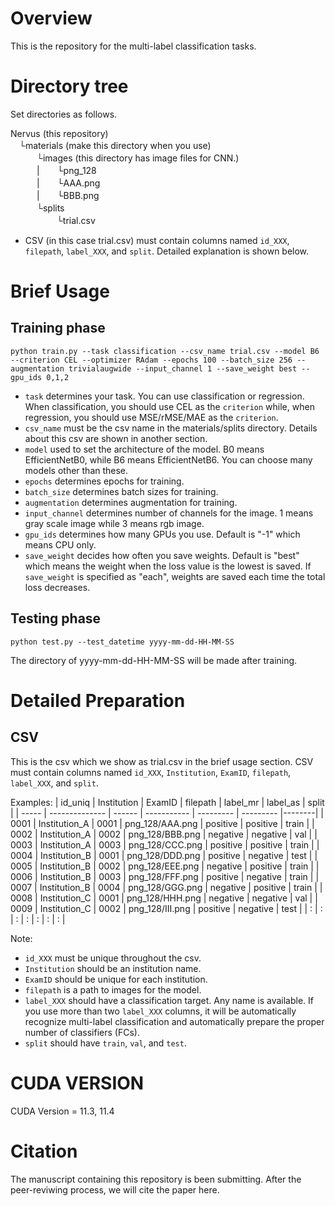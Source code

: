 # Overview
This is the repository for the multi-label classification tasks.

# Directory tree
Set directories as follows.

Nervus (this repository)  
　└materials (make this directory when you use)  
　　　└images (this directory has image files for CNN.)  
　　　|　　└png_128  
　　　|　　└AAA.png  
　　　|　　└BBB.png  
　　　└splits  
　　　　　 └trial.csv  

- CSV (in this case trial.csv) must contain columns named `id_XXX`, `filepath`, `label_XXX`, and `split`. Detailed explanation is shown below.

# Brief Usage
## Training phase
```python train.py --task classification --csv_name trial.csv --model B6 --criterion CEL --optimizer RAdam --epochs 100 --batch_size 256 --augmentation trivialaugwide --input_channel 1 --save_weight best --gpu_ids 0,1,2```

- `task` determines your task. You can use classification or regression. When classification, you should use CEL as the `criterion` while, when regression, you should use MSE/rMSE/MAE as the `criterion`.
- `csv_name` must be the csv name in the materials/splits directory. Details about this csv are shown in another section.
- `model` used to set the architecture of the model. B0 means EfficientNetB0, while B6 means EfficientNetB6. You can choose many models other than these. 
- `epochs` determines epochs for training.
- `batch_size` determines batch sizes for training.
- `augmentation` determines augmentation for training.
- `input_channel` determines number of channels for the image. 1 means gray scale image while 3 means rgb image.
- `gpu_ids` determines how many GPUs you use. Default is "-1" which means CPU only.
- `save_weight` decides how often you save weights. Default is "best" which means the weight when the loss value is the lowest is saved. If `save_weight` is specified as "each", weights are saved each time the total loss decreases.

## Testing phase
```python test.py --test_datetime yyyy-mm-dd-HH-MM-SS```

The directory of yyyy-mm-dd-HH-MM-SS will be made after training.


# Detailed Preparation
## CSV
This is the csv which we show as trial.csv in the brief usage section.
CSV must contain columns named `id_XXX`, `Institution`, `ExamID`, `filepath`, `label_XXX`, and `split`.

Examples:
| id_uniq | Institution    | ExamID | filepath        | label_mr   | label_as  | split  |
| -----   | -------------- | ------ | -----------     | ---------  | --------- |--------|
| 0001    | Institution_A  | 0001   | png_128/AAA.png | positive   | positive  |  train |
| 0002    | Institution_A  | 0002   | png_128/BBB.png | negative   | negative  |  val   |
| 0003    | Institution_A  | 0003   | png_128/CCC.png | positive   | positive  |  train |
| 0004    | Institution_B  | 0001   | png_128/DDD.png | positive   | negative  |  test  |
| 0005    | Institution_B  | 0002   | png_128/EEE.png | negative   | positive  |  train |
| 0006    | Institution_B  | 0003   | png_128/FFF.png | positive   | negative  |  train |
| 0007    | Institution_B  | 0004   | png_128/GGG.png | negative   | positive  |  train |
| 0008    | Institution_C  | 0001   | png_128/HHH.png | negative   | negative  |  val   |
| 0009    | Institution_C  | 0002   | png_128/III.png | positive   | negative  |  test  |
| :       | :              | :      | :               | :          | :         | :      |

Note:
- `id_XXX` must be unique throughout the csv.
- `Institution` should be an institution name.
- `ExamID` should be unique for each institution.
- `filepath` is a path to images for the model.
- `label_XXX` should have a classification target. Any name is available. If you use more than two `label_XXX` columns, it will be automatically recognize multi-label classification and automatically prepare the proper number of classifiers (FCs).
- `split` should have `train`, `val`, and `test`.


# CUDA VERSION
CUDA Version = 11.3, 11.4

# Citation
The manuscript containing this repository is been submitting.
After the peer-reviwing process, we will cite the paper here.

